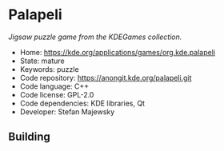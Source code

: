 # Palapeli

_Jigsaw puzzle game from the KDEGames collection._

- Home: https://kde.org/applications/games/org.kde.palapeli
- State: mature
- Keywords: puzzle
- Code repository: https://anongit.kde.org/palapeli.git
- Code language: C++
- Code license: GPL-2.0
- Code dependencies: KDE libraries, Qt
- Developer: Stefan Majewsky

## Building
